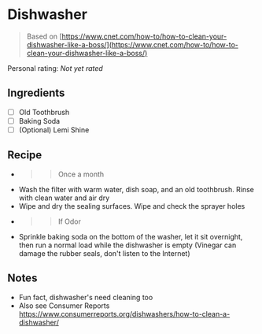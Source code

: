 <!-- Needs Manual Review -->

# Dishwasher

> Based on [https://www.cnet.com/how-to/how-to-clean-your-dishwasher-like-a-boss/](https://www.cnet.com/how-to/how-to-clean-your-dishwasher-like-a-boss/)

<!-- rating=0; (User can specify rating on scale of 1-5) -->
<!-- AUTO-UserRating -->
Personal rating: *Not yet rated*
<!-- /AUTO-UserRating -->

<!-- name_image=None; (User can specify image name) -->
<!-- AUTO-Image -->
<!-- TODO: Capture image -->
<!-- /AUTO-Image -->

## Ingredients

* [ ] Old Toothbrush
* [ ] Baking Soda
* [ ] (Optional) Lemi Shine

## Recipe

* >> Once a month
* Wash the filter with warm water, dish soap, and an old toothbrush. Rinse with clean water and air dry
* Wipe and dry the sealing surfaces. Wipe and check the sprayer holes
* >> If Odor
* Sprinkle baking soda on the bottom of the washer, let it sit overnight, then run a normal load while the dishwasher is empty (Vinegar can damage the rubber seals, don't listen to the Internet)

## Notes

* Fun fact, dishwasher's need cleaning too
* Also see Consumer Reports https://www.consumerreports.org/dishwashers/how-to-clean-a-dishwasher/
